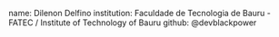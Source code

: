 name: Dilenon Delfino
institution: Faculdade de Tecnologia de Bauru - FATEC / Institute of Technology of Bauru
github: @devblackpower
